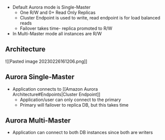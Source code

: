 - Default Aurora mode is Single-Master
	- One R/W and 0+ Read Only Replicas
	- Cluster Endpoint is used to write, read endpoint is for load balanced reads
	- Failover takes time- replica promoted to R/W
- In Multi-Master mode all instances are R/W

## Architecture

![[Pasted image 20230226161206.png]]

## Aurora Single-Master

- Application connects to [[Amazon Aurora Architecture#Endpoints|Cluster Endpoint]]
	- Application/user can only connect to the primary
	- Primary will failover to replica DB, but this takes time

## Aurora Multi-Master

- Application can connect to both DB instances since both are writers